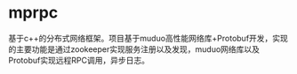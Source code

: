 # mprpc
基于c++的分布式网络框架。项目基于muduo高性能网络库+Protobuf开发，实现的主要功能是通过zookeeper实现服务注册以及发现，muduo网络库以及Protobuf实现远程RPC调用，异步日志。
